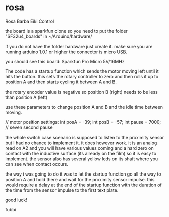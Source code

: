 rosa
====

Rosa Barba Eiki Control

the board is a sparkfun clone so you need to put the folder "SF32u4_boards" in 
~/Arduino/hardware/

if you do not have the folder hardware just create it. make sure you are running arduino 1.0.1 or higher
the connector is micro USB.

you should see this board: Sparkfun Pro Micro 5V/16MHz

The code has a startup function which sends the motor moving left until it hits the button. this sets the rotary controller
to zero and then rolls it up to position A and then starts cycling it between A and B.

the rotary encoder value is negative so position B (right) needs to be less than position A (left)

use these parameters to change position A and B and the idle time between moving.

// motor position settings:
int posA = -39; 
int posB = -57;
int pause = 7000; // seven second pause


the whole switch case scenario is supposed to listen to the proximity sensor but I had no chance to implement it. it does however work. it is an analog read on A2 and you will have various values coming and a hard zero on contact with the inductive surface (its already on the film) so it is easy to implement. the sensor also has several yellow leds on its shaft where you can see when contact occurs.

the way i was going to do it was to let the startup function go all the way to position A and hold there and wait for the proximity sensor impulse.
this would require a delay at the end of the startup function with the duration of the time from the sensor impulse to the first text plate.

good luck!

fubbi





